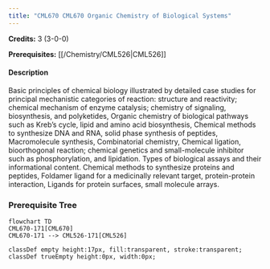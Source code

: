 ```yaml
---
title: "CML670 CML670 Organic Chemistry of Biological Systems"
---
```

**Credits:** 3 (3-0-0)

**Prerequisites:** [[/Chemistry/CML526|CML526]]

#### Description
Basic principles of chemical biology illustrated by detailed case studies for principal mechanistic categories of reaction: structure and reactivity; chemical mechanism of enzyme catalysis; chemistry of signaling, biosynthesis, and polyketides, Organic chemistry of biological pathways such as Kreb’s cycle, lipid and amino acid biosynthesis, Chemical methods to synthesize DNA and RNA, solid phase synthesis of peptides, Macromolecule synthesis, Combinatorial chemistry, Chemical ligation, bioorthogonal reaction; chemical genetics and small-molecule inhibitor such as phosphorylation, and lipidation. Types of biological assays and their informational content. Chemical methods to synthesize proteins and peptides, Foldamer ligand for a medicinally relevant target, protein-protein interaction, Ligands for protein surfaces, small molecule arrays.

### Prerequisite Tree

```mermaid
flowchart TD
CML670-171[CML670]
CML670-171 --> CML526-171[CML526]

classDef empty height:17px, fill:transparent, stroke:transparent;
classDef trueEmpty height:0px, width:0px;
```
